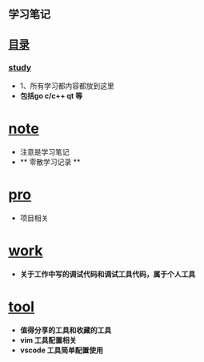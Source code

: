 ##  学习笔记 

## [目录](README.md)

### [study](/)

- 1、所有学习都内容都放到这里
- **包括go c/c++ qt 等** 
# [note](./note)
- 注意是学习笔记
- ** 零散学习记录 **
# [pro](./pro)
- 项目相关
# [work](./work) 
- **关于工作中写的调试代码和调试工具代码，属于个人工具**
# [tool](./tool)
- **值得分享的工具和收藏的工具** 
- **vim 工具配置相关**
- **vscode 工具简单配置使用**




